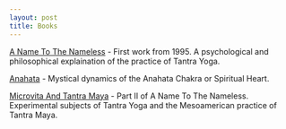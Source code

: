 ```yaml
---
layout: post
title: Books 
---
```


<a href="https://williamenck.github.io/assets/English/books/A%20Name%20To%20The%20Nameless.pdf">A Name To The Nameless</a>  -  First work from 1995.  A psychological and philosophical explaination of the practice of Tantra Yoga.

<a href="https://williamenck.github.io/assets/English/books/Anahata.pdf">Anahata</a>  -  Mystical dynamics of the Anahata Chakra or Spiritual Heart.

<a href="https://williamenck.github.io/assets/English/books/Microvita%20And%20Tantra%20Maya.pdf">Microvita And Tantra Maya</a>  -  Part II of A Name To The Nameless.  Experimental subjects of Tantra Yoga and the Mesoamerican practice of Tantra Maya.


